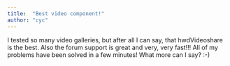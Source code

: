 ```yaml
---
title:  "Best video component!"
author: "cyc"
---
```

I tested so many video galleries, but after all I can say, that hwdVideoshare is the best. Also the forum support is great and very, very fast!!! All of my problems have been solved in a few minutes! What more can I say? :-)
